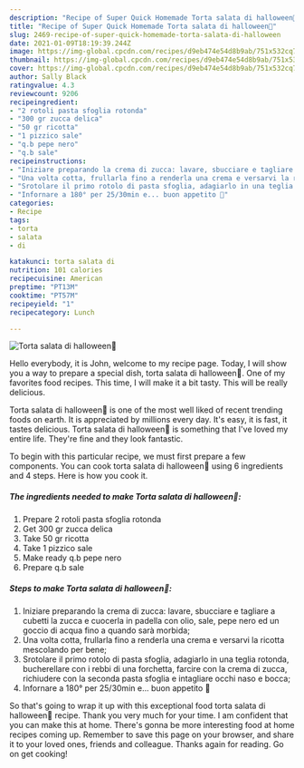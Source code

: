 ```yaml
---
description: "Recipe of Super Quick Homemade Torta salata di halloween🎃"
title: "Recipe of Super Quick Homemade Torta salata di halloween🎃"
slug: 2469-recipe-of-super-quick-homemade-torta-salata-di-halloween
date: 2021-01-09T18:19:39.244Z
image: https://img-global.cpcdn.com/recipes/d9eb474e54d8b9ab/751x532cq70/torta-salata-di-halloween🎃-recipe-main-photo.jpg
thumbnail: https://img-global.cpcdn.com/recipes/d9eb474e54d8b9ab/751x532cq70/torta-salata-di-halloween🎃-recipe-main-photo.jpg
cover: https://img-global.cpcdn.com/recipes/d9eb474e54d8b9ab/751x532cq70/torta-salata-di-halloween🎃-recipe-main-photo.jpg
author: Sally Black
ratingvalue: 4.3
reviewcount: 9206
recipeingredient:
- "2 rotoli pasta sfoglia rotonda"
- "300 gr zucca delica"
- "50 gr ricotta"
- "1 pizzico sale"
- "q.b pepe nero"
- "q.b sale"
recipeinstructions:
- "Iniziare preparando la crema di zucca: lavare, sbucciare e tagliare a cubetti la zucca e cuocerla in padella con olio, sale, pepe nero ed un goccio di acqua fino a quando sarà morbida;"
- "Una volta cotta, frullarla fino a renderla una crema e versarvi la ricotta mescolando per bene;"
- "Srotolare il primo rotolo di pasta sfoglia, adagiarlo in una teglia rotonda, bucherellare con i rebbi di una forchetta, farcire con la crema di zucca, richiudere con la seconda pasta sfoglia e intagliare occhi naso e bocca;"
- "Infornare a 180° per 25/30min e... buon appetito 🧡"
categories:
- Recipe
tags:
- torta
- salata
- di

katakunci: torta salata di 
nutrition: 101 calories
recipecuisine: American
preptime: "PT13M"
cooktime: "PT57M"
recipeyield: "1"
recipecategory: Lunch

---
```



![Torta salata di halloween🎃](https://img-global.cpcdn.com/recipes/d9eb474e54d8b9ab/751x532cq70/torta-salata-di-halloween🎃-recipe-main-photo.jpg)

Hello everybody, it is John, welcome to my recipe page. Today, I will show you a way to prepare a special dish, torta salata di halloween🎃. One of my favorites food recipes. This time, I will make it a bit tasty. This will be really delicious.



Torta salata di halloween🎃 is one of the most well liked of recent trending foods on earth. It is appreciated by millions every day. It's easy, it is fast, it tastes delicious. Torta salata di halloween🎃 is something that I've loved my entire life. They're fine and they look fantastic.


To begin with this particular recipe, we must first prepare a few components. You can cook torta salata di halloween🎃 using 6 ingredients and 4 steps. Here is how you cook it.

<!--inarticleads1-->

##### The ingredients needed to make Torta salata di halloween🎃:

1. Prepare 2 rotoli pasta sfoglia rotonda
1. Get 300 gr zucca delica
1. Take 50 gr ricotta
1. Take 1 pizzico sale
1. Make ready q.b pepe nero
1. Prepare q.b sale




<!--inarticleads2-->

##### Steps to make Torta salata di halloween🎃:

1. Iniziare preparando la crema di zucca: lavare, sbucciare e tagliare a cubetti la zucca e cuocerla in padella con olio, sale, pepe nero ed un goccio di acqua fino a quando sarà morbida;
1. Una volta cotta, frullarla fino a renderla una crema e versarvi la ricotta mescolando per bene;
1. Srotolare il primo rotolo di pasta sfoglia, adagiarlo in una teglia rotonda, bucherellare con i rebbi di una forchetta, farcire con la crema di zucca, richiudere con la seconda pasta sfoglia e intagliare occhi naso e bocca;
1. Infornare a 180° per 25/30min e... buon appetito 🧡




So that's going to wrap it up with this exceptional food torta salata di halloween🎃 recipe. Thank you very much for your time. I am confident that you can make this at home. There's gonna be more interesting food at home recipes coming up. Remember to save this page on your browser, and share it to your loved ones, friends and colleague. Thanks again for reading. Go on get cooking!
